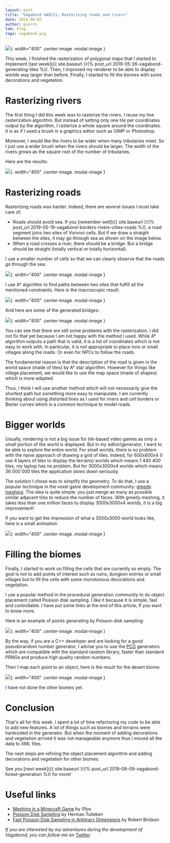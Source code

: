 ```yaml
---
layout: post
title: "Vagabond &#8211; Rasterizing roads and rivers"
date: 2019-06-02
author: pierre
tab: blog
tags: vagabond pcg
---
```


![](/media/img/vagabond-rasterizing-roads-rivers/roads_rivers.png){: width="400" .center-image .modal-image }

This week, I finished the rasterization of polygonal maps that I started to implement [last week]({{ site.baseurl }}{% post_url 2019-05-26-vagabond-generating-tiles %}). Then, I improved my renderer to be able to display worlds way larger than before. Finally, I started to fill the biomes with some decorations and vegetation.

<!--more-->

# Rasterizing rivers

The first thing I did this week was to rasterize the rivers. I reuse my line rasterization algorithm. But instead of setting only one tile per coordinates output by the algorithm, I rasterize a whole square around the coordinates. It is as if I used a brush in a graphics editor such as GIMP or Photoshop.

Moreover, I would like the rivers to be wider when many tributaries meet. So I just use a wider brush when the rivers should be larger. The width of the rivers grows as the square root of the number of tributaries.

Here are the results:

![](/media/img/vagabond-rasterizing-roads-rivers/Rivers.gif){: width="400" .center-image .modal-image }


# Rasterizing roads

Rasterizing roads was harder. Indeed, there are several issues I must take care of:

* Roads should avoid sea. If you [remember well]({{ site.baseurl }}{% post_url 2019-05-19-vagabond-borders-rivers-cities-roads %}), a road segment joins two sites of Voronoi cells. But if we draw a straight between the sites, it may go through sea as shown on the image below.
* When a road crosses a river, there should be a bridge. But a bridge should be straight (totally vertical or totally horizontal).

I use a smaller number of cells so that we can clearly observe that the roads go through the sea:

![](/media/img/vagabond-rasterizing-roads-rivers/roads_issues.png){: width="400" .center-image .modal-image }

I use A* algorithm to find paths between two sites that fulfill all the mentioned constraints. Here is the macroscopic result:

![](/media/img/vagabond-rasterizing-roads-rivers/Roads.png){: width="400" .center-image .modal-image }

 And here are some of the generated bridges:

![](/media/img/vagabond-rasterizing-roads-rivers/Bridges.gif){: width="400" .center-image .modal-image }

You can see that there are still some problems with the rasterization. I did not fix that yet because I am not happy with the method I used. While A* algorithm outputs a path that is valid, it is a list of coordinates which is not easy to work with. In particular, it is not appropriate to place inns or small villages along the roads. Or even for NPCs to follow the roads.

The fundamental reason is that the description of the road is given in the world space (made of tiles) by A* star algorithm. However for things like village placement, we would like to use the map space (made of shapes) which is more adapted.

Thus, I think I will use another method which will not necessarily give the shortest path but something more easy to manipulate. I am currently thinking about using distorted lines as I used for rivers and cell borders or Bezier curves which is a common technique to model roads.

# Bigger worlds

Usually, rendering is not a big issue for tile-based video games as only a small portion of the world is displayed. But in my editor/generator, I want to be able to explore the entire world. For small worlds, there is no problem with the naive approach of drawing a grid of tiles. Indeed, for 600x600x4 (I use 4 layers of tiles to display the terrains) worlds which means 1 440 400 tiles, my laptop has no problem. But for 3000x3000x4 worlds which means 36 000 000 tiles the application slows down seriously.

The solution I chose was to simplify the geometry. To do that, I use a popular technique in the voxel game development community: [greedy meshing](https://0fps.net/2012/06/30/meshing-in-a-minecraft-game/). The idea is quite simple: you just merge as many as possible similar adjacent tiles to reduce the number of faces. With greedy meshing, it takes less than one million faces to display 3000x3000x4 worlds, it is a big improvement!

If you want to get the impression of what a 3000x3000 world looks like, here is a small animation:

![](/media/img/vagabond-rasterizing-roads-rivers/Big.gif){: width="400" .center-image .modal-image }

# Filling the biomes

Finally, I started to work on filling the cells that are currently so empty. The goal is not to add points of interest such as ruins, dungeon entries or small villages but to fill the cells with some monotonous decorations and vegetation.

I use a popular method in the procedural generation community to do object placement called Poisson disk sampling. I like it because it is simple, fast and controllable. I have put some links at the end of this article, If you want to know more.

Here is an example of points generating by Poisson disk sampling:

![](/media/img/vagabond-rasterizing-roads-rivers/poisson_disk_sampling.png){: width="400" .center-image .modal-image }

By the way, if you are a C++ developer and are looking for a good pseudorandom number generator, I advise you to use the [PCG](http://www.pcg-random.org/) generators which are compatible with the standard random library, faster than standard PRNGs and produce high quality random numbers.

Then I map each point to an object, here is the result for the desert biome:

![](/media/img/vagabond-rasterizing-roads-rivers/Desert.gif){: width="400" .center-image .modal-image }

I have not done the other biomes yet.

# Conclusion

That's all for this week. I spent a lot of time refactoring my code to be able to add new features. A lot of things such as biomes and terrains were hardcoded in the generator. But when the moment of adding decorations and vegetation arrived it was not manageable anymore thus I moved all the data to XML files.

The next steps are refining the object placement algorithm and adding decorations and vegetation for other biomes.

See you [next week]({{ site.baseurl }}{% post_url 2019-06-09-vagabond-forest-generation %}) for more!

# Useful links

* [Meshing in a Minecraft Game](https://0fps.net/2012/06/30/meshing-in-a-minecraft-game/) by 0fps
* [Poisson Disk Sampling](https://web.archive.org/web/20150817064406/http://devmag.org.za/2009/05/03/poisson-disk-sampling/) by Herman Tulleken
* [Fast Poisson Disk Sampling in Arbitrary Dimensions](https://www.cs.ubc.ca/~rbridson/docs/bridson-siggraph07-poissondisk.pdf) by Robert Bridson

*If you are interested by my adventures during the development of Vagabond, you can follow me on [Twitter](https://twitter.com/PierreVigier).*